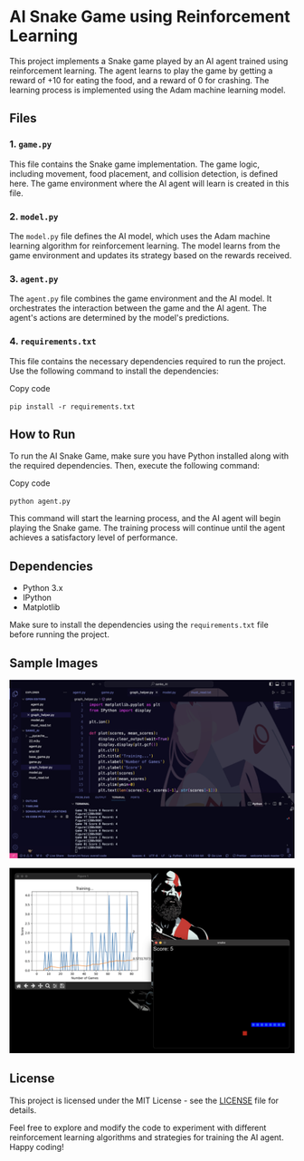 AI Snake Game using Reinforcement Learning
==========================================

This project implements a Snake game played by an AI agent trained using reinforcement learning. The agent learns to play the game by getting a reward of +10 for eating the food, and a reward of 0 for crashing. The learning process is implemented using the Adam machine learning model.

Files
-----

### 1\. `game.py`

This file contains the Snake game implementation. The game logic, including movement, food placement, and collision detection, is defined here. The game environment where the AI agent will learn is created in this file.

### 2\. `model.py`

The `model.py` file defines the AI model, which uses the Adam machine learning algorithm for reinforcement learning. The model learns from the game environment and updates its strategy based on the rewards received.

### 3\. `agent.py`

The `agent.py` file combines the game environment and the AI model. It orchestrates the interaction between the game and the AI agent. The agent's actions are determined by the model's predictions.

### 4\. `requirements.txt`

This file contains the necessary dependencies required to run the project. Use the following command to install the dependencies:

Copy code

`pip install -r requirements.txt`

How to Run
----------

To run the AI Snake Game, make sure you have Python installed along with the required dependencies. Then, execute the following command:

Copy code

`python agent.py`

This command will start the learning process, and the AI agent will begin playing the Snake game. The training process will continue until the agent achieves a satisfactory level of performance.

Dependencies
------------

-   Python 3.x
-   IPython
-   Matplotlib

Make sure to install the dependencies using the `requirements.txt` file before running the project.


## Sample Images

![Sample Image 1](sam1.png)


![Sample Image 2](sam2.png)

## License

This project is licensed under the MIT License - see the [LICENSE](LICENSE) file for details.



Feel free to explore and modify the code to experiment with different reinforcement learning algorithms and strategies for training the AI agent. Happy coding!
